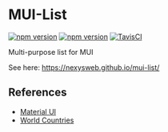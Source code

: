 # MUI-List

[![npm version](https://badge.fury.io/js/%40nexys%2Fmui-list.svg)](https://www.npmjs.com/package/@nexys/mui-list)
[![npm version](https://img.shields.io/npm/v/@nexys/mui-list.svg)](https://www.npmjs.com/package/@nexys/mui-list)
[![TavisCI](https://travis-ci.com/Nexysweb/mui-list.svg?branch=master)](https://travis-ci.com/Nexysweb/mui-list)

Multi-purpose list for MUI

See here: https://nexysweb.github.io/mui-list/

## References

- [Material UI](https://github.com/mui-org/material-ui)
- [World Countries](https://mledoze.github.io/countries/)
